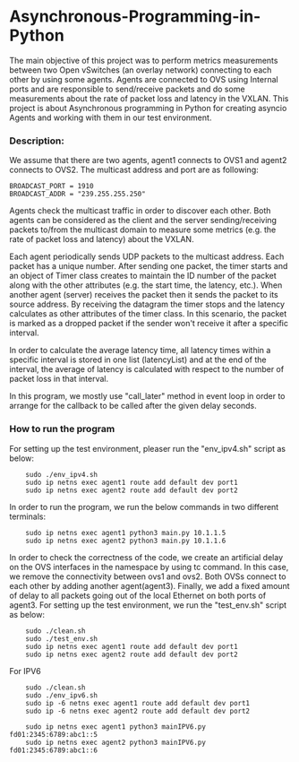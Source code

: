 # Asynchronous-Programming-in-Python
The main objective of this project was to perform metrics measurements between two Open vSwitches (an overlay network) connecting to each other by using some agents. Agents are connected to OVS using Internal ports and are responsible to send/receive packets and do some measurements about the rate of packet loss and latency in the VXLAN. This project is about Asynchronous programming in Python for creating asyncio Agents and working with them in our test environment.

### Description:
We assume that there are two agents, agent1 connects to OVS1 and agent2 connects to OVS2. The multicast address and port are as following:
```
BROADCAST_PORT = 1910
BROADCAST_ADDR = "239.255.255.250"
```
Agents check the multicast traffic in order to discover each other. Both agents can be considered as the client and the server sending/receiving packets to/from the multicast domain to measure some metrics (e.g. the rate of packet loss and latency) about the VXLAN.


Each agent periodically sends UDP packets to the multicast address. Each packet has a unique number. After sending one packet, the timer starts and an object of Timer class creates to maintain the ID number of the packet along with the other attributes (e.g. the start time, the latency, etc.).
When another agent (server) receives the packet then it sends the packet to its source address. By receiving the datagram the timer stops and the latency calculates as other attributes of the timer class. In this scenario, the packet is marked as a dropped packet if the sender won't receive it after a specific interval.

In order to calculate the average latency time, all latency times within a specific interval is stored in one list (latencyList) and at the end of the interval, the average of latency is calculated with respect to the number of packet loss in that interval.

In this program, we mostly use "call_later" method in event loop in order to arrange for the callback to be called after the given delay seconds.


### How to run the program
For setting up the test environment, pleaser run the "env_ipv4.sh" script as below:
```
    sudo ./env_ipv4.sh
    sudo ip netns exec agent1 route add default dev port1
    sudo ip netns exec agent2 route add default dev port2
```
In order to run the program, we run the below commands in two different terminals:
```
    sudo ip netns exec agent1 python3 main.py 10.1.1.5
    sudo ip netns exec agent2 python3 main.py 10.1.1.6
```



In order to check the correctness of the code, we create an artificial delay on the OVS interfaces in the namespace by using tc command. 
In this case, we remove the connectivity between ovs1 and ovs2. Both OVSs connect to each other by adding another agent(agent3). Finally, we add a fixed amount of delay to all packets going out of the local Ethernet on both ports of agent3.
For setting up the test environment, we run the "test_env.sh" script as below:
```
    sudo ./clean.sh
    sudo ./test_env.sh
    sudo ip netns exec agent1 route add default dev port1
    sudo ip netns exec agent2 route add default dev port2
```


For IPV6
```
    sudo ./clean.sh
    sudo ./env_ipv6.sh
    sudo ip -6 netns exec agent1 route add default dev port1
    sudo ip -6 netns exec agent2 route add default dev port2

    sudo ip netns exec agent1 python3 mainIPV6.py fd01:2345:6789:abc1::5
    sudo ip netns exec agent2 python3 mainIPV6.py fd01:2345:6789:abc1::6
```





















